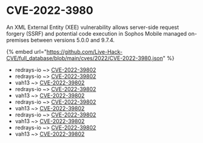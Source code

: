 # CVE-2022-3980

An XML External Entity (XEE) vulnerability allows server-side request forgery (SSRF) and potential code execution in Sophos Mobile managed on-premises between versions 5.0.0 and 9.7.4.

{% embed url="https://github.com/Live-Hack-CVE/full_database/blob/main/cves/2022/CVE-2022-3980.json" %}


* redrays-io ~> [CVE-2022-39802](https://www.alice-snow.ru/2022/database/cve-2022-3980/cve-2022-39802-redrays-io)
* redrays-io ~> [CVE-2022-39802](https://www.alice-snow.ru/2022/database/cve-2022-3980/cve-2022-39802-redrays-io)
* vah13 ~> [CVE-2022-39802](https://www.alice-snow.ru/2022/database/cve-2022-3980/cve-2022-39802-vah13)
* redrays-io ~> [CVE-2022-39802](https://www.alice-snow.ru/2022/database/cve-2022-3980/cve-2022-39802-redrays-io)
* vah13 ~> [CVE-2022-39802](https://www.alice-snow.ru/2022/database/cve-2022-3980/cve-2022-39802-vah13)
* redrays-io ~> [CVE-2022-39802](https://www.alice-snow.ru/2022/database/cve-2022-3980/cve-2022-39802-redrays-io)
* vah13 ~> [CVE-2022-39802](https://www.alice-snow.ru/2022/database/cve-2022-3980/cve-2022-39802-vah13)
* redrays-io ~> [CVE-2022-39802](https://www.alice-snow.ru/2022/database/cve-2022-3980/cve-2022-39802-redrays-io)
* vah13 ~> [CVE-2022-39802](https://www.alice-snow.ru/2022/database/cve-2022-3980/cve-2022-39802-vah13)
* redrays-io ~> [CVE-2022-39802](https://www.alice-snow.ru/2022/database/cve-2022-3980/cve-2022-39802-redrays-io)
* vah13 ~> [CVE-2022-39802](https://www.alice-snow.ru/2022/database/cve-2022-3980/cve-2022-39802-vah13)